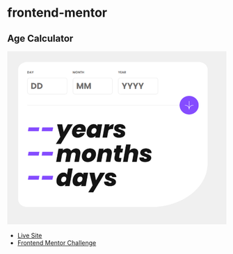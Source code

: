 # frontend-mentor

## Age Calculator
![](./age-calculator/screenshot.PNG)
- [Live Site](https://frontend-mentor-age-calculator-khaki.vercel.app/)
- [Frontend Mentor Challenge](https://www.frontendmentor.io/challenges/age-calculator-app-dF9DFFpj-Q)